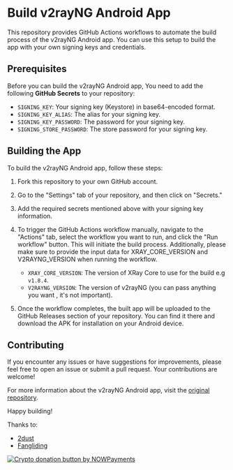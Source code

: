 # Build v2rayNG Android App

This repository provides GitHub Actions workflows to automate the build process of the v2rayNG Android app. You can use this setup to build the app with your own signing keys and credentials.

## Prerequisites

Before you can build the v2rayNG Android app, You need to add the following **GitHub Secrets** to your repository:
 - `SIGNING_KEY`: Your signing key (Keystore) in base64-encoded format.
 - `SIGNING_KEY_ALIAS`: The alias for your signing key.
 - `SIGNING_KEY_PASSWORD`: The password for your signing key.
 - `SIGNING_STORE_PASSWORD`: The store password for your signing key.

## Building the App

To build the v2rayNG Android app, follow these steps:

1. Fork this repository to your own GitHub account.

2. Go to the "Settings" tab of your repository, and then click on "Secrets."

3. Add the required secrets mentioned above with your signing key information.

4. To trigger the GitHub Actions workflow manually, navigate to the "Actions" tab, select the workflow you want to run, and click the "Run workflow" button. This will initiate the build process.
Additionally, please make sure to provide the input data for XRAY_CORE_VERSION and V2RAYNG_VERSION when running the workflow.
   - `XRAY_CORE_VERSION`: The version of XRay Core to use for the build e.g `v1.8.4`.
   - `V2RAYNG_VERSION`: The version of v2rayNG (you can pass anything you want , it's not important).
5. Once the workflow completes, the built app will be uploaded to the GitHub Releases section of your repository. You can find it there and download the APK for installation on your Android device.

## Contributing

If you encounter any issues or have suggestions for improvements, please feel free to open an issue or submit a pull request. Your contributions are welcome!

For more information about the v2rayNG Android app, visit the [original repository](https://github.com/2dust/v2rayNG).

Happy building!

Thanks to:
- [2dust](https://github.com/2dust/v2rayNG)
- [Fangliding](https://github.com/Fangliding/v2rayNG)

<a href="https://nowpayments.io/donation?api_key=MG750CX-D7AMMH9-QWARQ7V-9ZKH9XQ&source=lk_donation&medium=referral" target="_blank">
  <img src="https://nowpayments.io/images/embeds/donation-button-black.svg" alt="Crypto donation button by NOWPayments">
</a>
